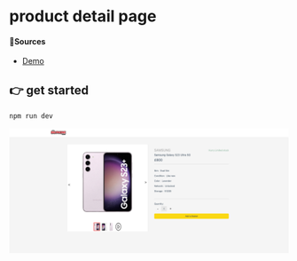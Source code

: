 # product detail page

#### 🔗Sources

- [Demo](https://bigphonesdetailpagevue1.netlify.app/)



## 👉 get started
```bash
npm run dev

```

![Demo](demo/Vite-App.png)

